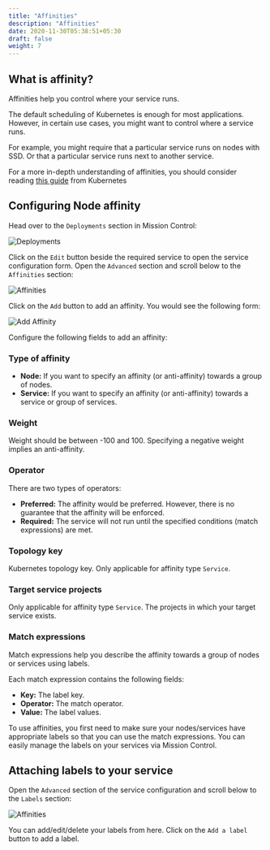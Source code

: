 ```yaml
---
title: "Affinities"
description: "Affinities"
date: 2020-11-30T05:38:51+05:30
draft: false
weight: 7
---
```


## What is affinity?

Affinities help you control where your service runs. 

The default scheduling of Kubernetes is enough for most applications. However, in certain use cases, you might want to control where a service runs. 

For example, you might require that a particular service runs on nodes with SSD. Or that a particular service runs next to another service.

For a more in-depth understanding of affinities, you should consider reading [this guide](https://kubernetes.io/docs/concepts/scheduling-eviction/assign-pod-node/) from Kubernetes  

## Configuring Node affinity

Head over to the `Deployments` section in Mission Control:

![Deployments](/images/screenshots/deployments.png)

Click on the `Edit` button beside the required service to open the service configuration form. Open the `Advanced` section and scroll below to the `Affinities` section:

![Affinities](/images/screenshots/affinities.png)

Click on the `Add` button to add an affinity. You would see the following form:

![Add Affinity](/images/screenshots/add-affinity.png)

Configure the following fields to add an affinity:

### Type of affinity

- **Node:** If you want to specify an affinity (or anti-affinity) towards a group of nodes. 
- **Service:** If you want to specify an affinity (or anti-affinity) towards a service or group of services.

### Weight

Weight should be between -100 and 100. Specifying a negative weight implies an anti-affinity.

### Operator

There are two types of operators:

- **Preferred:** The affinity would be preferred. However, there is no guarantee that the affinity will be enforced.
- **Required:** The service will not run until the specified conditions (match expressions) are met.

### Topology key

Kubernetes topology key. Only applicable for affinity type `Service`.

### Target service projects

Only applicable for affinity type `Service`. The projects in which your target service exists.

### Match expressions

Match expressions help you describe the affinity towards a group of nodes or services using labels.

Each match expression contains the following fields:

- **Key:** The label key.
- **Operator:** The match operator.
- **Value:** The label values.

To use affinities, you first need to make sure your nodes/services have appropriate labels so that you can use the match expressions. You can easily manage the labels on your services via Mission Control.

## Attaching labels to your service

Open the `Advanced` section of the service configuration and scroll below to the `Labels` section:

![Affinities](/images/screenshots/affinities.png)

You can add/edit/delete your labels from here. Click on the `Add a label` button to add a label. 
